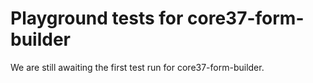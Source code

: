# Playground tests for core37-form-builder
We are still awaiting the first test run for core37-form-builder.
